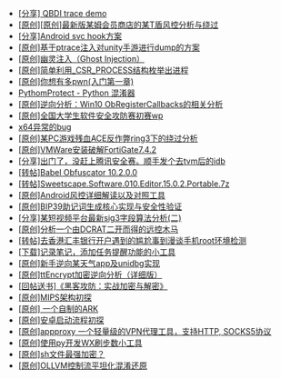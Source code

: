 + [[分享] QBDI trace demo](https://bbs.kanxue.com/thread-285857.htm)
+ [[原创][原创]最新版某姆会员商店的某T盾风控分析与绕过](https://bbs.kanxue.com/thread-286243.htm)
+ [[分享]Android svc hook方案](https://bbs.kanxue.com/thread-286308.htm)
+ [[原创]基于ptrace注入对unity手游进行dump的方案](https://bbs.kanxue.com/thread-286222.htm)
+ [[原创]幽灵注入（Ghost Injection）](https://bbs.kanxue.com/thread-286307.htm)
+ [[原创]简单利用_CSR_PROCESS结构枚举出进程](https://bbs.kanxue.com/thread-286312.htm)
+ [[原创]你想有多pwn(入门第一章)](https://bbs.kanxue.com/thread-284127.htm)
+ [PythomProtect - Python 混淆器](https://bbs.kanxue.com/thread-285032.htm)
+ [[原创]逆向分析：Win10 ObRegisterCallbacks的相关分析](https://bbs.kanxue.com/thread-286358.htm)
+ [[原创]全国大学生软件安全攻防赛初赛wp](https://bbs.kanxue.com/thread-285204.htm)
+ [x64异常的bug](https://bbs.kanxue.com/thread-285013.htm)
+ [[原创]某PC游戏残血ACE反作弊ring3下的绕过分析](https://bbs.kanxue.com/thread-284667.htm)
+ [[原创]VMWare安装破解FortiGate7.4.2](https://bbs.kanxue.com/thread-284794.htm)
+ [[分享]出门了，没赶上腾讯安全赛。顺手发个去tvm后的idb](https://bbs.kanxue.com/thread-286260.htm)
+ [[转帖]Babel Obfuscator 10.2.0.0](https://bbs.kanxue.com/thread-278090.htm)
+ [[转帖]Sweetscape.Software.010.Editor.15.0.2.Portable.7z](https://bbs.kanxue.com/thread-286309.htm)
+ [[原创]Android风控详细解读以及对照工具](https://bbs.kanxue.com/thread-286120.htm)
+ [[原创]BIP39助记词生成核心实现与安全性验证](https://bbs.kanxue.com/thread-286359.htm)
+ [[分享]某短视频平台最新sig3字段算法分析(二)](https://bbs.kanxue.com/thread-285222.htm)
+ [[原创]分析一个由DCRAT二开而得的远控木马](https://bbs.kanxue.com/thread-281279.htm)
+ [[转帖]去香港汇丰银行开户遇到的尴尬事到漫谈手机root环境检测](https://bbs.kanxue.com/thread-285754.htm)
+ [[下载]记录笔记，添加任务提醒功能的小工具](https://bbs.kanxue.com/thread-286357.htm)
+ [[原创]新手逆向某天气app及unidbg实现](https://bbs.kanxue.com/thread-286360.htm)
+ [[原创]ttEncrypt加密逆向分析（详细版）](https://bbs.kanxue.com/thread-286273.htm)
+ [[回帖送书]《黑客攻防：实战加密与解密》](https://bbs.kanxue.com/thread-214470.htm)
+ [[原创]MIPS架构初探](https://bbs.kanxue.com/thread-286098.htm)
+ [[原创] 一个自制的ARK](https://bbs.kanxue.com/thread-286361.htm)
+ [[原创]安卓启动流程初探](https://bbs.kanxue.com/thread-285949.htm)
+ [[原创]appproxy 一个轻量级的VPN代理工具，支持HTTP, SOCKS5协议](https://bbs.kanxue.com/thread-282002.htm)
+ [[原创]使用py开发WX刷步数小工具](https://bbs.kanxue.com/thread-284858.htm)
+ [[原创]sh文件最强加密？](https://bbs.kanxue.com/thread-286144.htm)
+ [[原创]OLLVM控制流平坦化混淆还原](https://bbs.kanxue.com/thread-286151.htm)

